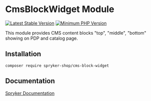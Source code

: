 # CmsBlockWidget Module
[![Latest Stable Version](https://poser.pugx.org/spryker-shop/cms-block-widget/v/stable.svg)](https://packagist.org/packages/spryker-shop/cms-block-widget)
[![Minimum PHP Version](https://img.shields.io/badge/php-%3E%3D%207.4-8892BF.svg)](https://php.net/)

This module provides CMS content blocks "top", "middle", "bottom" showing on PDP and catalog page.

## Installation

```
composer require spryker-shop/cms-block-widget
```

## Documentation

[Spryker Documentation](https://docs.spryker.com)

